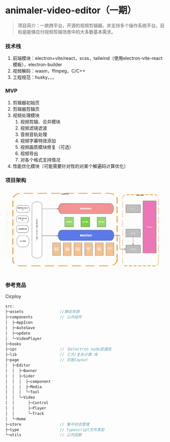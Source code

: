 # animaler-video-editor（一期）

> 项目简介：一款跨平台，开源的视频剪辑器。并支持多个操作系统平台。目标是能够应付视频剪辑场景中的大多数基本需求。

### 技术栈

1. 前端模块：electron+vite/react，scss，tailwind（使用electron-vite-react模板），electron-builder
2. 视频解码：wasm，ffmpeg，C/C++
3. 工程规范：husky，，，

### MVP

1. 剪辑器初始页
2. 剪辑器剪辑页
3. 视频处理模块
    1. 视频剪辑、合并模块
    2. 视频滤镜滤波
    3. 音频音轨处理
    4. 视频字幕特效添加
    5. 视频画质模块修复（可选）
    6. 视频导出
    7. 对各个格式支持情况
4. 性能优化模块（可能需要针对性的对某个解遍码计算优化）

### 项目架构

![alt text](image.png)

### 参考竞品

Cicploy


```javascript
src:
├─assets                //静态资源 
├─components            // 公共组件
│  ├─AppIcon
│  ├─AutoSave
│  ├─update
│  └─VideoPlayer
├─hooks
├─ipc                   // 与electron node层通信
├─lib                   // 三方/复杂计算 库
├─page                  // 页面layout
│  ├─Editor
│  │  ├─Banner
│  │  ├─Sider
│  │  │  ├─component
│  │  │  ├─Media
│  │  │  └─Tool
│  │  └─Video
│  │      ├─Control
│  │      ├─Player
│  │      └─Track
│  └─Home
├─store                 // 集中状态管理
├─type                  // typescript文件类型
└─utils                 // 公共函数
```